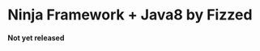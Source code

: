 Ninja Framework + Java8 by Fizzed
============================================

#### Not yet released
